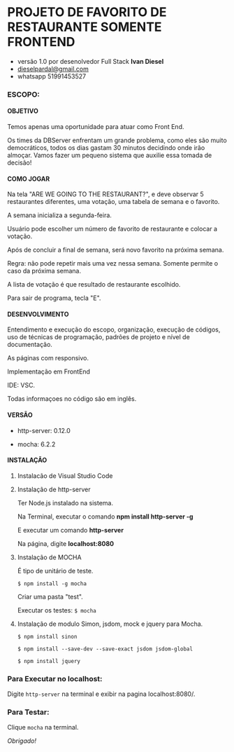 PROJETO DE FAVORITO DE RESTAURANTE SOMENTE FRONTEND
=
- versão 1.0 por desenolvedor Full Stack **Ivan Diesel**
- dieselpardal@gmail.com
- whatsapp 51991453527

### ESCOPO:

#### OBJETIVO
Temos apenas uma oportunidade para atuar como Front End. 

Os times da DBServer enfrentam um grande problema, como eles são muito democráticos, 
todos os dias gastam 30 minutos decidindo onde irão almoçar. Vamos fazer um pequeno 
sistema que auxilie essa tomada de decisão!

#### COMO JOGAR
Na tela "ARE WE GOING TO THE RESTAURANT?", e deve observar 5 restaurantes diferentes, uma votação, 
uma tabela de semana e o favorito.

A semana inicializa a segunda-feira. 

Usuário pode escolher um número de favorito de restaurante e colocar a votação.

Após de concluir a final de semana, será novo favorito na próxima semana.

Regra: não pode repetir mais uma vez nessa semana. Somente permite o caso da próxima semana.

A lista de votação é que resultado de restaurante escolhido.

Para sair de programa, tecla "E". 


#### DESENVOLVIMENTO
Entendimento e execução do escopo, organização, execução de códigos,
uso de técnicas de programação, padrões de projeto e nível de documentação.

As páginas com responsivo.

Implementação em FrontEnd

IDE: VSC.

Todas informaçoes no código são em inglês.


#### VERSÃO
- http-server: 0.12.0

- mocha: 6.2.2

#### INSTALAÇÃO

1) Instalacão de Visual Studio Code

2) Instalação de http-server

    Ter Node.js instalado na sistema.

    Na Terminal, executar o comando **npm install http-server -g**

    E executar um comando **http-server**

    Na página, digite **localhost:8080**   


3) Instalação de MOCHA

    É tipo de unitário de teste.

    `$ npm install -g mocha`

     Criar uma pasta "test".

    Executar os testes: `$ mocha`

4) Instalação de modulo Simon, jsdom, mock e jquery para Mocha.

    `$ npm install sinon`

    `$ npm install --save-dev --save-exact jsdom jsdom-global`

    `$ npm install jquery`


### Para Executar no localhost:
  Digite `http-server` na terminal e exibir na pagina localhost:8080/.
  
### Para Testar:
   Clique `mocha` na terminal.


*Obrigado!*